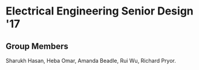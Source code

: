 # Electrical Engineering Senior Design '17

## Group Members
 Sharukh Hasan,
 Heba Omar,
 Amanda Beadle,
 Rui Wu,
 Richard Pryor.
